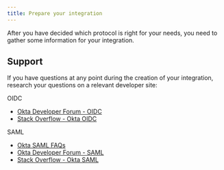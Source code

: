 ```yaml
---
title: Prepare your integration
---
```


After you have decided which protocol is right for your needs, you need to gather some information for your integration.

<StackSnippet snippet="prep" />

## Support

If you have questions at any point during the creation of your integration, research your questions on a relevant developer site:

OIDC

* [Okta Developer Forum - OIDC](https://devforum.okta.com/search?q=oidc)
* [Stack Overflow - Okta OIDC](https://stackoverflow.com/search?q=oidc+okta)

SAML

* [Okta SAML FAQs](/docs/concepts/saml/faqs/)
* [Okta Developer Forum - SAML](https://devforum.okta.com/search?q=saml)
* [Stack Overflow - Okta SAML](https://stackoverflow.com/search?q=saml+okta)

<NextSectionLink/>
